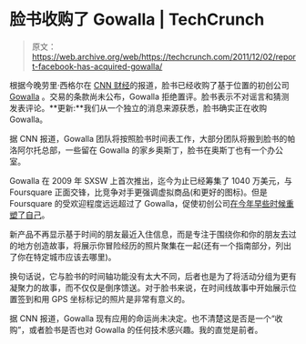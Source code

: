 # 脸书收购了 Gowalla | TechCrunch

> 原文：<https://web.archive.org/web/https://techcrunch.com/2011/12/02/report-facebook-has-acquired-gowalla/>

根据今晚劳里·西格尔在 [CNN 财经](https://web.archive.org/web/20230316091929/http://money.cnn.com/2011/12/02/technology/gowalla_facebook/index.htm)的报道，脸书已经收购了基于位置的初创公司 [Gowalla](https://web.archive.org/web/20230316091929/http://www.gowalla.com/) 。交易的条款尚未公布，Gowalla 拒绝置评。脸书表示不对谣言和猜测发表评论。**更新:**我们从一个独立的消息来源获悉，脸书确实正在收购 Gowalla。

据 CNN 报道，Gowalla 团队将按照脸书时间表工作，大部分团队将搬到脸书的帕洛阿尔托总部，一些留在 Gowalla 的家乡奥斯丁，脸书在奥斯丁也有一个办公室。

Gowalla 在 2009 年 SXSW 上首次推出，迄今为止已经筹集了 1040 万美元，与 Foursquare 正面交锋，比竞争对手更强调虚拟商品(和更好的图标)。但是 Foursquare 的受欢迎程度远远超过了 Gowalla，促使初创公司[在今年早些时候重塑了自己](https://web.archive.org/web/20230316091929/https://techcrunch.com/2011/09/12/gowalla-reborn/)。

新产品不再显示基于时间的朋友最近入住信息，而是专注于围绕你和你的朋友去过的地方创造故事，将展示你冒险经历的照片聚集在一起(还有一个指南部分，列出了你在特定城市应该去哪里)。

换句话说，它与脸书的时间轴功能没有太大不同，后者也是为了将活动分组为更有凝聚力的故事，而不仅仅是倒序馈送。对于脸书来说，在时间线故事中开始展示位置签到和用 GPS 坐标标记的照片是非常有意义的。

据 CNN 报道，Gowalla 现有应用的命运尚未决定。也不清楚这是否是一个“收购”，或者脸书是否也对 Gowalla 的任何技术感兴趣。我的直觉是前者。